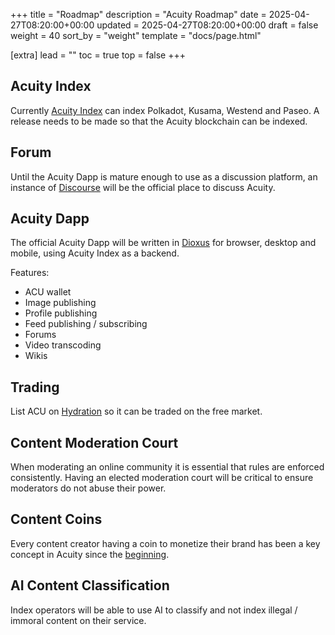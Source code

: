 +++
title = "Roadmap"
description = "Acuity Roadmap"
date = 2025-04-27T08:20:00+00:00
updated = 2025-04-27T08:20:00+00:00
draft = false
weight = 40
sort_by = "weight"
template = "docs/page.html"

[extra]
lead = ""
toc = true
top = false
+++

## Acuity Index

Currently [Acuity Index](https://index.acuity.social/) can index Polkadot, Kusama, Westend and Paseo. A release needs to be made so that the Acuity blockchain can be indexed.

## Forum

Until the Acuity Dapp is mature enough to use as a discussion platform, an instance of [Discourse](https://www.discourse.org/) will be the official place to discuss Acuity.

## Acuity Dapp

The official Acuity Dapp will be written in [Dioxus](https://dioxuslabs.com/) for browser, desktop and mobile, using Acuity Index as a backend.

Features:
* ACU wallet
* Image publishing
* Profile publishing
* Feed publishing / subscribing
* Forums
* Video transcoding
* Wikis

## Trading

List ACU on [Hydration](https://hydration.net/) so it can be traded on the free market.

## Content Moderation Court

When moderating an online community it is essential that rules are enforced consistently. Having an elected moderation court will be critical to ensure moderators do not abuse their power.

## Content Coins

Every content creator having a coin to monetize their brand has been a key concept in Acuity since the [beginning](/blog/blockchain-crowdfunding/).

## AI Content Classification

Index operators will be able to use AI to classify and not index illegal / immoral content on their service.
